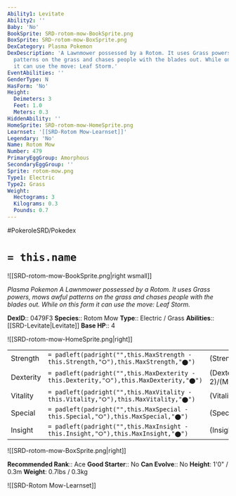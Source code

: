 ```yaml
---
Ability1: Levitate
Ability2: ''
Baby: 'No'
BookSprite: SRD-rotom-mow-BookSprite.png
BoxSprite: SRD-rotom-mow-BoxSprite.png
DexCategory: Plasma Pokemon
DexDescription: 'A Lawnmower possessed by a Rotom. It uses Grass powers, mows awful
  patterns on the grass and chases people with the blades out. While on this form
  it can use the move: Leaf Storm.'
EventAbilities: ''
GenderType: N
HasForm: 'No'
Height:
  Deimeters: 3
  Feet: 1.0
  Meters: 0.3
HiddenAbility: ''
HomeSprite: SRD-rotom-mow-HomeSprite.png
Learnset: '[[SRD-Rotom Mow-Learnset]]'
Legendary: 'No'
Name: Rotom Mow
Number: 479
PrimaryEggGroup: Amorphous
SecondaryEggGroup: ''
Sprite: rotom-mow.png
Type1: Electric
Type2: Grass
Weight:
  Hectograms: 3
  Kilograms: 0.3
  Pounds: 0.7
---
```


#PokeroleSRD/Pokedex

# `= this.name`

![[SRD-rotom-mow-BookSprite.png|right wsmall]]

*Plasma Pokemon*
*A Lawnmower possessed by a Rotom. It uses Grass powers, mows awful patterns on the grass and chases people with the blades out. While on this form it can use the move: Leaf Storm.*

**DexID**:: 0479F3
**Species**:: Rotom Mow
**Type**:: Electric / Grass
**Abilities**:: [[SRD-Levitate|Levitate]]
**Base HP**:: 4

![[SRD-rotom-mow-HomeSprite.png|right]]

|           |                                                                                        |                                          |
| --------- | -------------------------------------------------------------------------------------- | ---------------------------------------- |
| Strength  | `= padleft(padright("",this.MaxStrength - this.Strength,"⭘"),this.MaxStrength,"⬤")`    | (Strength::2)/(MaxStrength::4)   |
| Dexterity | `= padleft(padright("",this.MaxDexterity - this.Dexterity,"⭘"),this.MaxDexterity,"⬤")` | (Dexterity:: 2)/(MaxDexterity::5) |
| Vitality  | `= padleft(padright("",this.MaxVitality - this.Vitality,"⭘"),this.MaxVitality,"⬤")`    | (Vitality::3)/(MaxVitality::6)   |
| Special   | `= padleft(padright("",this.MaxSpecial - this.Special,"⭘"),this.MaxSpecial,"⬤")`       | (Special::3)/(MaxSpecial::6)     |
| Insight   | `= padleft(padright("",this.MaxInsight - this.Insight,"⭘"),this.MaxInsight,"⬤")`       | (Insight::3)/(MaxInsight::6)     |

![[SRD-rotom-mow-BoxSprite.png|right]]

**Recommended Rank**:: Ace
**Good Starter**:: No
**Can Evolve**:: No
**Height**: 1'0" / 0.3m
**Weight**: 0.7lbs / 0.3kg

![[SRD-Rotom Mow-Learnset]]